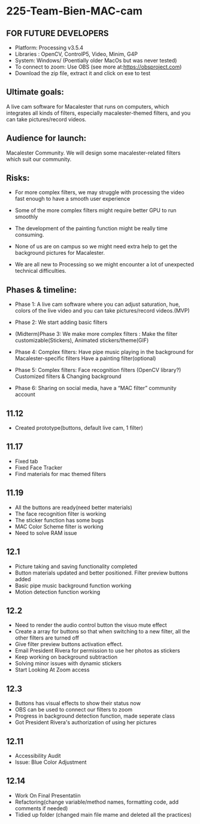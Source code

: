 # 225-Team-Bien-MAC-cam

## FOR FUTURE DEVELOPERS
* Platform: Processing v3.5.4 
* Libraries : OpenCV, ControlP5, Video, Minim, G4P 
* System: Windows/ (Poentially older MacOs but was never tested)
* To connect to zoom: Use OBS (see more at:https://obsproject.com)
* Download the zip file, extract it and click on exe to test

## Ultimate goals:  
A live cam software  for Macalester that runs on computers, which integrates all kinds of filters, especially macalester-themed filters, and you can take pictures/record videos.

## Audience for launch: 
Macalester Community. We will design some macalester-related filters which suit our community. 

## Risks: 
* For more complex filters, we may struggle with processing the video fast enough to have a smooth user experience

* Some of the more complex filters might require better GPU to run smoothly

* The development of the painting function might be really time consuming. 

* None of us are on campus so we might need extra help to get the background pictures for Macalester.

* We are all new to Processing so we might encounter a lot of unexpected technical difficulties.

## Phases & timeline: 
* Phase 1: A live cam software where you can adjust saturation, hue, colors of the live video and you can take pictures/record videos.(MVP)

* Phase 2: We start adding basic filters

* (Midterm)Phase 3: We make more complex filters : 
Make the filter customizable(Stickers),
Animated stickers/theme(GIF)

* Phase 4: Complex filters: 
 Have pipe music playing in the background for Macalester-specific filters 
 Have a painting filter(optional)
 
* Phase 5:  Complex filters:
Face recognition filters (OpenCV library?)
Customized filters & Changing background

* Phase 6: Sharing on social media, have a “MAC filter” community account


## 11.12
* Created prototype(buttons, default live cam, 1 filter)

## 11.17
* Fixed tab
* Fixed Face Tracker
* Find materials for mac themed filters

## 11.19
* All the buttons are ready(need better materials)
* The face recognition filter is working
* The sticker function has some bugs
* MAC Color Scheme filter is working
* Need to solve RAM issue

## 12.1
* Picture taking and saving functionality completed
* Button materials updated and better positioned. Filter preview buttons added
* Basic pipe music background function working
* Motion detection function working 


## 12.2
* Need to render the audio control button the visuo mute effect
* Create a array for buttons so that when switching to a new filter, all the other filters are turned off
* Give filter preview buttons activation effect.
* Email President Rivera for permission to use her photos as stickers
* Keep working on background subtraction
* Solving minor issues with dynamic stickers
* Start Looking At Zoom access


## 12.3
* Buttons has visual effects to show their status now
* OBS can be used to connect our filters to zoom
* Progress in background detection function, made seperate class
* Got President Rivera's authorization of using her pictures

## 12.11
* Accessibility Audit
* Issue: Blue Color Adjustment 

## 12.14
* Work On Final Presentatiin
* Refactoring(change variable/method names, formatting code, add comments if needed)
* Tidied up folder (changed main file mame and deleted all the practices)


